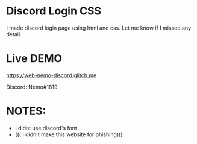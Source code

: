 # Discord Login CSS
I made discord login page using html and css.  Let me know if I missed any detail.

# Live DEMO
https://web-nemo-discord.glitch.me

Discord: Nemo#1819

# NOTES:
- I didnt use discord's font
- ((( I didn't make this website for phishing)))
